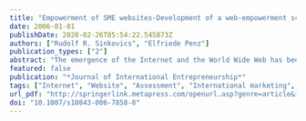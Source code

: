 ```yaml
---
title: "Empowerment of SME websites-Development of a web-empowerment scale and preliminary evidence"
date: 2006-01-01
publishDate: 2020-02-26T05:54:22.545873Z
authors: ["Rudolf R. Sinkovics", "Elfriede Penz"]
publication_types: ["2"]
abstract: "The emergence of the Internet and the World Wide Web has been argued to fundamentally reshape economic conditions and business practices of firms. It is seen as a promoter of rapid internationalisation of companies, particularly small and medium enterprises. In the aftermath of the burst of the electronic-bubble business practitioners and academics look with scrutiny on successful web-strategies, relevant dimensions of online-success and try to identify viable website practices which enable long-term rewards. The literature offers a rather patchy pattern for successful web-strategies and consumer perspectives on what is expected from websites is hardly available. Within this paper, we introduce the dimension \"web-empowerment”. This is a multidimensional construct comprising of consumer views on various dimensions of relevant and successful websites. The web-empowerment scale is based on a large sample from Austria, and developed according to scale development procedures. The relevance of this construct and practical issues in the context of a cross-country sample of SME’s is empirically examined. The paper concludes by offering implications for SME practitioners and for research."
featured: false
publication: "*Journal of International Entrepreneurship*"
tags: ["Internet", "Website", "Assessment", "International marketing", "SME", "Scale development", ""]
url_pdf: "http://springerlink.metapress.com/openurl.asp?genre=article&id=doi:10.1007/s10843-006-7858-8"
doi: "10.1007/s10843-006-7858-8"
---
```


